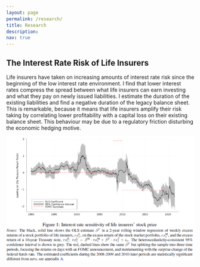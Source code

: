 ```yaml
---
layout: page
permalink: /research/
title: Research
description: 
nav: true
---
```


## The Interest Rate Risk of Life Insurers

Life insurers have taken on increasing amounts of interest rate risk since the beginning of the low interest rate environment. I find that lower interest rates compress the spread between what life insurers can earn investing and what they pay on newly issued liabilities. I estimate the duration of the existing liabilities and find a negative duration of the legacy balance sheet. This is remarkable, because it means that life insurers amplify their risk taking by correlating lower profitability with a capital loss on their existing balance sheet. This behaviour may be due to a regulatory friction disturbing the economic hedging motive.

<img src="/assets/img/Market - weekly return FOMC.png" alt="drawing" width="781"/>